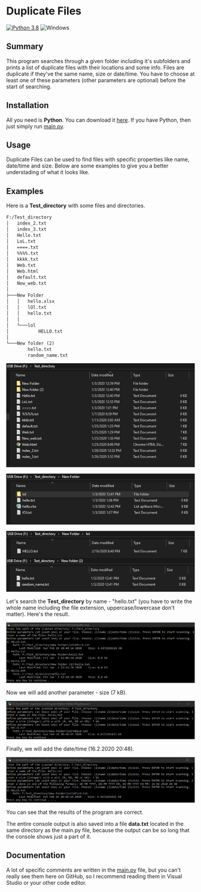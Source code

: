 # Duplicate Files

[![Python 3.8](https://img.shields.io/badge/python-3.8-blue)](https://www.python.org/downloads/release/python-380/)
![Windows](https://img.shields.io/badge/platform-windows-lightgrey)

## Summary
This program searches through a given folder including it's subfolders and prints a list of duplicate files with their locations and some info.
Files are duplicate if they've the same name, size or date/time.
You have to choose at least one of these parameters (other parameters are optional) before the start of searching.

## Installation
All you need is **Python**. You can download it [here](https://www.python.org/downloads/).
If you have Python, then just simply run [main.py](main.py).

## Usage
Duplicate Files can be used to find files with specific properties like name, date/time and size. Below are some examples to give you a better understading of what it looks like.

## Examples

Here is a **Test_directory** with some files and directories.

```
F:/Test_directory
│   index_2.txt
│   index_3.txt
│   Hello.txt
│   LoL.txt
│   ====.txt
│   %%%%.txt
│   kkkk.txt
│   Web.txt
│   Web.html
│   default.txt
│   New_web.txt
│
├───New Folder
│   │   hello.xlsx
│   │   lOl.txt
│   │   hello.txt
│   │
│   └───lol
│           HELLO.txt
│
└───New folder (2)
        hello.txt
        random_name.txt
```

![img1](images/image1.png)

<p align="center">
        <img src="images/image2.png">
</p>
  
<img src="images/image3.png" align="right">
         
<p align="center">
        <img src="images/image4.png">
</p>
  
Let's search the **Test_directory** by name - "hello.txt" (you have to write the whole name including the file extension, uppercase/lowercase don't matter). Here's the result.


<img src="images/console1.png" alt="console1" width="800">


Now we will add another parameter - size (7 kB).


<img src="images/console2.png" alt="console2" width="800">


Finally, we will add the date/time (16.2.2020 20:48).


<img src="images/console3.png" alt="console3" width="800">


You can see that the results of the program are correct.


The entire console output is also saved into a file **data.txt** located in the same directory as the main.py file, because the output can be so long that the console shows just a part of it.  

## Documentation
A lot of specific comments are written in the [main.py](main.py) file, but you can't really see them here on GitHub, so I recommend reading them in Visual Studio or your other code editor.
